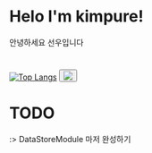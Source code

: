 <h1>Helo I'm kimpure!</h1>
안녕하세요 선우입니다 <h1></h1>


[![Top Langs](https://github-readme-stats.vercel.app/api/top-langs/?username=kimpure&langs_count=3&layout=compact&theme=dark)](https://github.com/kimpure/kimpure)
<button class="t"><img src="https://img.shields.io/badge/Discord-7289DA?style=for-the-badge&logo=discord&logoColor=white"></button>

<h1>TODO</h1>
:> DataStoreModule 마저 완성하기
